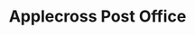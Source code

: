 ---
title: "Applecross Post Office"
url: /strathcarron/applecross-post-office/
shop: Lebensmittel
---